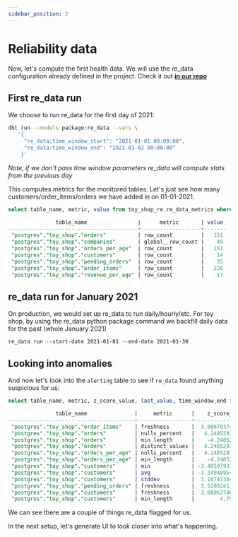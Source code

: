 ```yaml
---
sidebar_position: 2
---
```


# Reliability data

Now, let's compute the first health data. We will use the re_data configuration already defined in the project. Check it out **[in our repo](https://github.com/re-data/re-data/blob/master/getting_started/toy_shop/dbt_project.yml)**

## First re_data run

We choose to run re_data for the first day of 2021:

```bash
dbt run --models package:re_data --vars \
   '{
     "re_data:time_window_start": "2021-01-01 00:00:00",
     "re_data:time_window_end": "2021-01-02 00:00:00"
    }'
```

*Note, if we don't pass time window parameters re_data will compute stats from the previous day*

This computes metrics for the monitored tables. Let's just see how many customers/order_items/orders we have added in on 01-01-2021.

```sql title="Viewing computed metrics"
select table_name, metric, value from toy_shop_re.re_data_metrics where metric in( 'row_count', 'global__row_count');

               table_name                |      metric       | value
-----------------------------------------+-------------------+-------
 "postgres"."toy_shop"."orders"          | row_count         |   151
 "postgres"."toy_shop"."companies"       | global__row_count |    49
 "postgres"."toy_shop"."orders_per_age"  | row_count         |   151
 "postgres"."toy_shop"."customers"       | row_count         |    14
 "postgres"."toy_shop"."pending_orders"  | row_count         |    35
 "postgres"."toy_shop"."order_items"     | row_count         |   226
 "postgres"."toy_shop"."revenue_per_age" | row_count         |    17
```

## re_data run for January 2021

On production, we would set up re_data to run daily/hourly/etc. For toy shop, by using the re_data python package command we backfill daily data for the past (whole January 2021)

```
re_data run --start-date 2021-01-01 --end-date 2021-01-30
```

## Looking into anomalies

And now let's look into the `alerting` table to see if `re_data` found anything suspicious for us:


```sql title="Viewing computed anomalies"
select table_name, metric, z_score_value, last_value, time_window_end from toy_shop_re.re_data_anomalies ;

               table_name               |     metric      |    z_score_value    |     last_value     |   time_window_end
----------------------------------------+-----------------+---------------------+--------------------+---------------------
 "postgres"."toy_shop"."order_items"    | freshness       |  3.0867937457815877 |               2048 | 2021-01-20 00:00:00
 "postgres"."toy_shop"."orders"         | nulls_percent   |   4.248529154190601 | 0.6211180124223602 | 2021-01-21 00:00:00
 "postgres"."toy_shop"."orders"         | min_length      |    -4.2485291562996 |                  2 | 2021-01-21 00:00:00
 "postgres"."toy_shop"."orders"         | distinct_values |   4.248529155349601 |                  6 | 2021-01-21 00:00:00
 "postgres"."toy_shop"."orders_per_age" | nulls_percent   |   4.248529154190601 | 0.6211180124223602 | 2021-01-21 00:00:00
 "postgres"."toy_shop"."orders_per_age" | min_length      |    -4.2485291562996 |                  2 | 2021-01-21 00:00:00
 "postgres"."toy_shop"."customers"      | min             | -3.4050793706927704 |                  0 | 2021-01-21 00:00:00
 "postgres"."toy_shop"."customers"      | avg             | -3.3494095494136444 |  22.88888888888889 | 2021-01-21 00:00:00
 "postgres"."toy_shop"."customers"      | stddev          |  3.1074734473171137 |  22.20728255984533 | 2021-01-21 00:00:00
 "postgres"."toy_shop"."pending_orders" | freshness       |  3.5280241130823335 |              15951 | 2021-01-22 00:00:00
 "postgres"."toy_shop"."customers"      | freshness       |  3.0806274651669603 |              28700 | 2021-01-23 00:00:00
 "postgres"."toy_shop"."customers"      | min_length      |        4.7999999976 |                  4 | 2021-01-26 00:00:00
```

We can see there are a couple of things re_data flagged for us.

In the next setup, let's generate UI to look closer into what's happening.